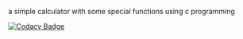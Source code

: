 a simple calculator with some special functions using c programming

[![Codacy Badge](https://app.codacy.com/project/badge/Grade/ee01d44ff2ec4b11b54155b4bbea1074)](https://www.codacy.com/gh/99002774/test/dashboard?utm_source=github.com&amp;utm_medium=referral&amp;utm_content=99002774/test&amp;utm_campaign=Badge_Grade)
